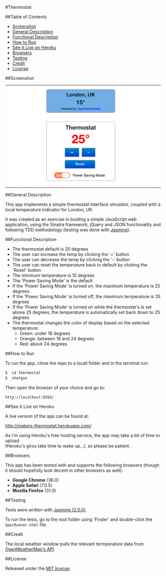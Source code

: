 #Thermostat

##Table of Contents

* [Screenshot](#screenshot)
* [General Description](#general-description)
* [Functional Description](#functional-description)
* [How to Run](#how-to-run)
* [See it Live on Heroku](#see-it-live-on-heroku)
* [Browsers](#browsers)
* [Testing](#testing)
* [Credit](#credit)
* [License](#license)


##Screenshot

<table>
	<tr>
		<td align="center">
			<a href="https://raw.githubusercontent.com/nadavmatalon/thermostat/master/public/images/thermostat.png">
				<img src="/public/images/thermostat.png" />
			</a>
		</td>
	</tr>
</table>

##General Description

This app implements a simple thermostat interface simulator, coupled with a
local temperature indicator for London, UK.
 
It was created as an exercise in buiding a simple JavaScript web application, 
using the Sinatra framework, jQuery and JSON functionality and following TDD methodology 
(testing was done with [Jasmine](http://jasmine.github.io/2.0/introduction.html)). 


##Functional Description

* The thermostat default is 20 degrees
* The user can increase the temp by clicking the '+' button
* The user can decrease the temp by clicking the '-' button
* The user can reset the temperature back to default by clicking the 'Reset' button
* The minimum temperature is 10 degrees
* The 'Power Saving Mode' is the default
* If the 'Power Saving Mode' is turned on, the maximum temperature is 25 degrees
* If the 'Power Saving Mode' is turned off, the maximum temperature is 35 degrees
* If the 'Power Saving Mode' is turned on while the thermostat's is set
  above 25 degrees, the temperature is automatically set back down to 25 degrees
* The thermostat changes the color of display based on the selected temperature:
    * Green: under 18 degrees
    * Orange: between 18 and 24 degrees
    * Red: above 24 degrees


##How to Run

To run the app, clone the repo to a locall folder and in the terminal run:

```bash
$  cd thermostat
$  shotgun
```

Then open the browser of your choice and go to:
```
http://localhost:9393/
```


##See it Live on Heroku

A live version of the app can be found at:

http://makers-thermostat.herokuapp.com/

As I'm using Heroku's free hosting service, the app may take a bit of time to upload<br/>
(Heroku's giros take time to wake up...), so please be patient.


##Browsers

This app has been tested with and supports the following browsers (though
it should hopefully look decent in other browsers as well):

* __Google Chrome__ (36.0)
* __Apple Safari__ (7.0.5)
* __Mozilla Firefox__ (31.0)


##Testing

Tests were written with [Jasmine (2.0.0)](http://jasmine.github.io/2.0/introduction.html).

To run the tests, go to the root folder using 'Finder' and double-click the 
`SpecRunner.html` file.


##Credit

The local weather window pulls the relevant termperature data 
from [OpenWeatherMap's API](http://openweathermap.org/).


##License

<p>Released under the <a href="http://www.opensource.org/licenses/MIT">MIT license</a>.</p>


